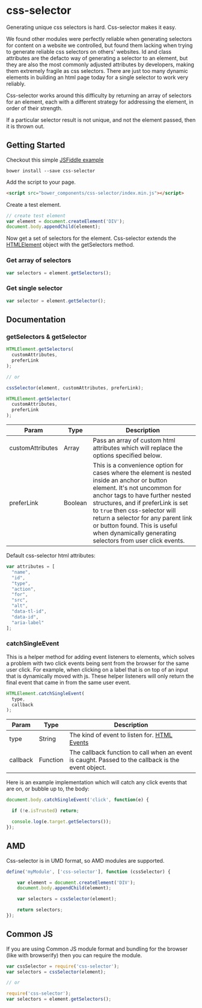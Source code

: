 # css-selector

Generating unique css selectors is hard. Css-selector makes it easy.

We found other modules were perfectly reliable when generating selectors for content on a website we controlled, but found them lacking when trying to generate reliable css selectors on others' websites. Id and class attributes are the defacto way of generating a selector to an element, but they are also the most commonly adjusted attributes by developers, making them extremely fragile as css selectors. There are just too many dynamic elements in building an html page today for a single selector to work very reliably.

Css-selector works around this difficulty by returning an array of selectors for an element, each with a different strategy for addressing the element, in order of their strength.

If a particular selector result is not unique, and not the element passed, then it is thrown out.

## Getting Started

Checkout this simple [JSFiddle example](https://jsfiddle.net/89fcwe67/4/)

```shell
bower install --save css-selector
```

Add the script to your page.

```html
<script src="bower_components/css-selector/index.min.js"></script>
```

Create a test element.

```javascript
// create test element
var element = document.createElement('DIV');
document.body.appendChild(element);
```

Now get a set of selectors for the element. Css-selector extends the [HTMLElement](https://developer.mozilla.org/en-US/docs/Web/API/HTMLElement) object with the getSelectors method.

### Get array of selectors

```javascript
var selectors = element.getSelectors();
```

### Get single selector

```javascript
var selector = element.getSelector();
```

## Documentation

### getSelectors  &  getSelector

```javascript
HTMLElement.getSelectors(
  customAttributes,
  preferLink
);

// or

cssSelector(element, customAttributes, preferLink);
```

```javascript
HTMLElement.getSelector(
  customAttributes,
  preferLink
);
```

| Param | Type | Description |
|-------|------|-------------|
| customAttributes | Array | Pass an array of custom html attributes which will replace the options specified below.|
| preferLink | Boolean | This is a convenience option for cases where the element is nested inside an anchor or button element. It's not uncommon for anchor tags to have further nested structures, and if preferLink is set to `true` then css-selector will return a selector for any parent link or button found. This is useful when dynamically generating selectors from user click events.|

Default css-selector html attributes:

```javascript
var attributes = [
  "name",
  "id",
  "type",
  "action",
  "for",
  "src",
  "alt",
  "data-tl-id",
  "data-id",
  "aria-label"
];
```

### catchSingleEvent

This is a helper method for adding event listeners to elements, which solves a problem with two click events being sent from the browser for the same user click. For example, when clicking on a label that is on top of an input that is dynamically moved with js. These helper listeners will only return the final event that came in from the same user event.

```javascript
HTMLElement.catchSingleEvent(
  type,
  callback
);
```

| Param | Type | Description |
|-------|------|-------------|
| type | String | The kind of event to listen for. [HTML Events](https://developer.mozilla.org/en-US/docs/Web/Events) |
| callback | Function | The callback function to call when an event is caught. Passed to the callback is the event object. |

Here is an example implementation which will catch any click events that are on, or bubble up to, the body:

```javascript
document.body.catchSingleEvent('click', function(e) {

  if (!e.isTrusted) return;

  console.log(e.target.getSelectors());
});
```

## AMD

Css-selector is in UMD format, so AMD modules are supported.

```javascript
define('myModule', ['css-selector'], function (cssSelector) {

    var element = document.createElement('DIV');
    document.body.appendChild(element);

    var selectors = cssSelector(element);

    return selectors;
});
```

## Common JS

If you are using Common JS module format and bundling for the browser (like with browserify) then you can require the module.

```javascript
var cssSelector = require('css-selector');
var selectors = cssSelector(element);

// or

require('css-selector');
var selectors = element.getSelectors();
```
